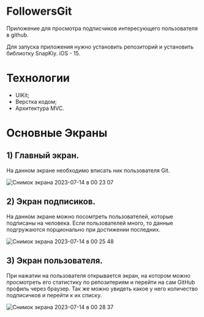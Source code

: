 # FollowersGit
Приложение для просмотра подписчиков интересующего пользователя в github.

Для запуска приложения нужно установить репозиторий и установить библиотку SnapKiy. iOS - 15. 

# Технологии
- UIKit;
- Верстка кодом;
- Архитектура MVC.

# Основные Экраны

 ## 1) Главный экран.
На данном экране необходимо вписать ник пользователя Git.

![Снимок экрана 2023-07-14 в 00 23 07](https://github.com/BartTime/FollowersGit/assets/44827871/8b1957f5-59f1-40cb-a36f-57f17de6182e)

 ## 2) Экран подписиков.
 На данном экране можно посомтреть пользователей, которые подписаны на человека. Если пользователей много, то данные подгружаются порционально при достижении последних.
 
 ![Снимок экрана 2023-07-14 в 00 25 48](https://github.com/BartTime/FollowersGit/assets/44827871/0f8a2d73-6082-4899-8983-f8c558e27e40)

 ## 3) Экран пользователя.

 При нажатии на пользователя открывается экран, на котором можно просмотреть его статистику по репозитериям и перейти на сам GitHub профиль через браузер. Так же можно увидеть какое у него количество подписичков и перейти к их списку.

 ![Снимок экрана 2023-07-14 в 00 28 37](https://github.com/BartTime/FollowersGit/assets/44827871/6521646b-6bb4-4c49-9f8f-e14db36445b3)



